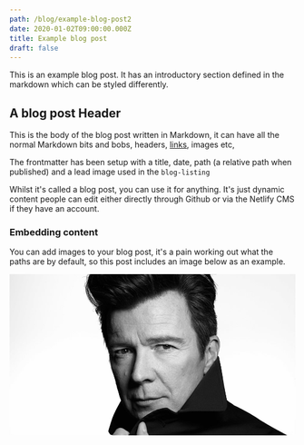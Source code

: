 ```yaml
---
path: /blog/example-blog-post2
date: 2020-01-02T09:00:00.000Z
title: Example blog post
draft: false
---
```


This is an example blog post. It has an introductory section defined in the markdown which can be styled differently.

<!-- end -->

## A blog post Header

This is the body of the blog post written in Markdown, it can have all the normal Markdown bits and bobs, headers, [links](https://www.youtube.com/watch?v=dQw4w9WgXcQ), images etc,

The frontmatter has been setup with a title, date, path (a relative path when published) and a lead image used in the `blog-listing`

Whilst it's called a blog post, you can use it for anything. It's just dynamic content people can edit either directly through Github or via the Netlify CMS if they have an account.

### Embedding content

You can add images to your blog post, it's a pain working out what the paths are by default, so this post includes an image below as an example.

![Rick Astley](../assets/rick.jpg)
